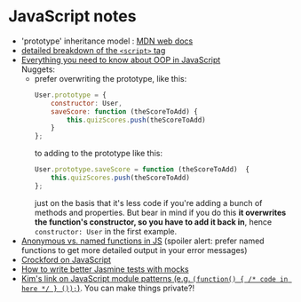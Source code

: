# JavaScript notes

- 'prototype' inheritance model : [MDN web docs](https://developer.mozilla.org/en-US/docs/Web/JavaScript/Inheritance_and_the_prototype_chain)
- [detailed breakdown of the `<script>` tag](https://www.sitepoint.com/a-detailed-breakdown-of-the-script-tag/)
- [Everything you need to know about OOP in JavaScript](https://javascriptissexy.com/oop-in-javascript-what-you-need-to-know/)  
  Nuggets:
    - prefer overwriting the prototype, like this:
      ```javascript
      User.prototype = {
          constructor: User,
          saveScore: function (theScoreToAdd) {
              this.quizScores.push(theScoreToAdd)
          }
      };
      ```
      to adding to the prototype like this:
      ```javascript
      User.prototype.saveScore = function (theScoreToAdd)  {
          this.quizScores.push(theScoreToAdd)
      };
      ```
      just on the basis that it's less code if you're adding a bunch of methods and properties. But bear in mind if you do this **it overwrites the function's constructor, so you have to add it back in**, hence `constructor: User` in the first example.
- [Anonymous vs. named functions in JS](https://dmitripavlutin.com/6-ways-to-declare-javascript-functions/#2functionexpression) (spoiler alert: prefer named functions to get more detailed output in your error messages)
- [Crockford on JavaScript](http://crockford.com/javascript/)
- [How to write better Jasmine tests with mocks](https://eclipsesource.com/blogs/2014/03/27/mocks-in-jasmine-tests/)
- [Kim's link on JavaScript module patterns (e.g. `(function() { /* code in here */ } ());`)](https://medium.com/@tkssharma/javascript-module-pattern-b4b5012ada9f). You can make things private?!
